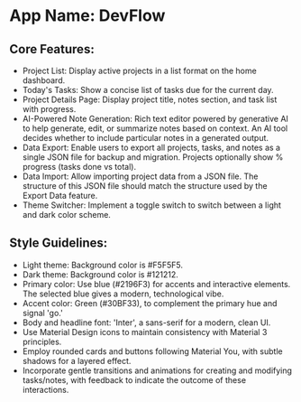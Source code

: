 # **App Name**: DevFlow

## Core Features:

- Project List: Display active projects in a list format on the home dashboard.
- Today's Tasks: Show a concise list of tasks due for the current day.
- Project Details Page: Display project title, notes section, and task list with progress.
- AI-Powered Note Generation: Rich text editor powered by generative AI to help generate, edit, or summarize notes based on context. An AI tool decides whether to include particular notes in a generated output.
- Data Export: Enable users to export all projects, tasks, and notes as a single JSON file for backup and migration. Projects optionally show % progress (tasks done vs total).
- Data Import: Allow importing project data from a JSON file. The structure of this JSON file should match the structure used by the Export Data feature.
- Theme Switcher: Implement a toggle switch to switch between a light and dark color scheme.

## Style Guidelines:

- Light theme: Background color is #F5F5F5.
- Dark theme: Background color is #121212.
- Primary color: Use blue (#2196F3) for accents and interactive elements. The selected blue gives a modern, technological vibe.
- Accent color: Green (#30BF33), to complement the primary hue and signal 'go.'
- Body and headline font: 'Inter', a sans-serif for a modern, clean UI.
- Use Material Design icons to maintain consistency with Material 3 principles.
- Employ rounded cards and buttons following Material You, with subtle shadows for a layered effect.
- Incorporate gentle transitions and animations for creating and modifying tasks/notes, with feedback to indicate the outcome of these interactions.